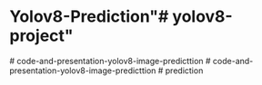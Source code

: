 # Yolov8-Prediction"# yolov8-project" 
#   c o d e - a n d - p r e s e n t a t i o n - y o l o v 8 - i m a g e - p r e d i c t t i o n  
 #   c o d e - a n d - p r e s e n t a t i o n - y o l o v 8 - i m a g e - p r e d i c t t i o n  
 #   p r e d i c t i o n  
 